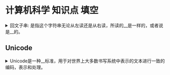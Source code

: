 <!-- markdownlint-disable MD033 -->
# 计算机科学 知识点 填空

<details>
  <summary>回文子串: 是指这个字符串无论从左读还是从右读，所读的__是一样的，或者说是__的。</summary>
  <div>顺序</div>
  <div>对称</div>
</details>

## Unicode

<details>
  <summary>Unicode是一种__标准，用于对世界上大多数书写系统中表示的文本进行一致的编码，表示和处理。</summary>
  <div>信息技术</div>
  <div>对称</div>
</details>
